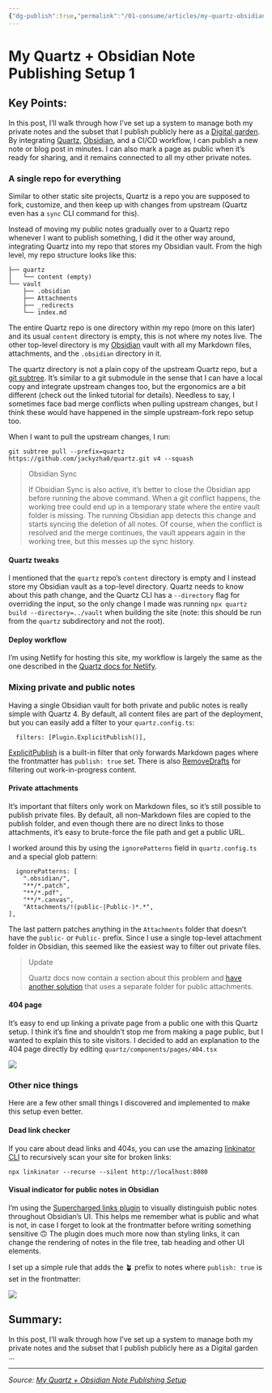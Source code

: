 ```yaml
---
{"dg-publish":true,"permalink":"/01-consume/articles/my-quartz-obsidian-note-publishing-setup-1/","title":"My Quartz + Obsidian Note Publishing Setup","tags":["obsidian","quartz","digital-garden"]}
---
```



# My Quartz + Obsidian Note Publishing Setup 1

## Key Points:
In this post, I’ll walk through how I’ve set up a system to manage both my private notes and the subset that I publish publicly here as a [Digital garden](https://oliverfalvai.com/Evergreen/Digital-garden). By integrating [Quartz](https://oliverfalvai.com/Resources/Entities/Quartz), [Obsidian](https://oliverfalvai.com/Resources/Entities/Obsidian), and a CI/CD workflow, I can publish a new note or blog post in minutes. I can also mark a page as public when it’s ready for sharing, and it remains connected to all my other private notes.

### A single repo for everything

Similar to other static site projects, Quartz is a repo you are supposed to fork, customize, and then keep up with changes from upstream (Quartz even has a `sync` CLI command for this).

Instead of moving my public notes gradually over to a Quartz repo whenever I want to publish something, I did it the other way around, integrating Quartz into my repo that stores my Obsidian vault. From the high level, my repo structure looks like this:

```
├── quartz
│   └── content (empty)
└── vault
    ├── .obsidian
    ├── Attachments
    ├── _redirects
    └── index.md
```

The entire Quartz repo is one directory within my repo (more on this later) and its usual `content` directory is empty, this is not where my notes live. The other top-level directory is my [Obsidian](https://oliverfalvai.com/Resources/Entities/Obsidian) vault with all my Markdown files, attachments, and the `.obsidian` directory in it.

The quartz directory is not a plain copy of the upstream Quartz repo, but a [git subtree](https://www.atlassian.com/git/tutorials/git-subtree). It’s similar to a git submodule in the sense that I can have a local copy and integrate upstream changes too, but the ergonomics are a bit different (check out the linked tutorial for details). Needless to say, I sometimes face bad merge conflicts when pulling upstream changes, but I think these would have happened in the simple upstream-fork repo setup too.

When I want to pull the upstream changes, I run:

```
git subtree pull --prefix=quartz https://github.com/jackyzha0/quartz.git v4 --squash
```

> Obsidian Sync
> 
> If Obsidian Sync is also active, it’s better to close the Obsidian app before running the above command. When a git conflict happens, the working tree could end up in a temporary state where the entire vault folder is missing. The running Obsidian app detects this change and starts syncing the deletion of all notes. Of course, when the conflict is resolved and the merge continues, the vault appears again in the working tree, but this messes up the sync history.

#### Quartz tweaks

I mentioned that the `quartz` repo’s `content` directory is empty and I instead store my Obsidian vault as a top-level directory. Quartz needs to know about this path change, and the Quartz CLI has a `--directory` flag for overriding the input, so the only change I made was running `npx quartz build --directory=../vault` when building the site (note: this should be run from the `quartz` subdirectory and not the root).

#### Deploy workflow

I’m using Netlify for hosting this site, my workflow is largely the same as the one described in the [Quartz docs for Netlify](https://four.quartz.jzhao.xyz/hosting#netlify).

### Mixing private and public notes

Having a single Obsidian vault for both private and public notes is really simple with Quartz 4. By default, all content files are part of the deployment, but you can easily add a filter to your `quartz.config.ts`:

```
  filters: [Plugin.ExplicitPublish()],
```

[ExplicitPublish](https://quartz.jzhao.xyz/plugins/ExplicitPublish) is a built-in filter that only forwards Markdown pages where the frontmatter has `publish: true` set. There is also [RemoveDrafts](https://quartz.jzhao.xyz/plugins/RemoveDrafts) for filtering out work-in-progress content.

#### Private attachments

It’s important that filters only work on Markdown files, so it’s still possible to publish private files. By default, all non-Markdown files are copied to the publish folder, and even though there are no direct links to those attachments, it’s easy to brute-force the file path and get a public URL.

I worked around this by using the `ignorePatterns` field in `quartz.config.ts` and a special glob pattern:

```
  ignorePatterns: [
	".obsidian/",
	"**/*.patch",
	"**/*.pdf",
	"**/*.canvas",
	"Attachments/!(public-|Public-)*.*",
],
```

The last pattern patches anything in the `Attachments` folder that doesn’t have the `public-` or `Public-` prefix. Since I use a single top-level attachment folder in Obsidian, this seemed like the easiest way to filter out private files.

> Update
> 
> Quartz docs now contain a section about this problem and [have another solution](https://quartz.jzhao.xyz/features/private-pages#filter-plugins) that uses a separate folder for public attachments.

#### 404 page

It’s easy to end up linking a private page from a public one with this Quartz setup. I think it’s fine and shouldn’t stop me from making a page public, but I wanted to explain this to site visitors. I decided to add an explanation to the 404 page directly by editing `quartz/components/pages/404.tsx`

![](https://oliverfalvai.com/Attachments/public-quartz-404-page.png)

### Other nice things

Here are a few other small things I discovered and implemented to make this setup even better.

#### Dead link checker

If you care about dead links and 404s, you can use the amazing [linkinator CLI](https://github.com/JustinBeckwith/linkinator) to recursively scan your site for broken links:

```
npx linkinator --recurse --silent http://localhost:8080
```

#### Visual indicator for public notes in Obsidian

I’m using the [Supercharged links plugin](https://github.com/mdelobelle/obsidian_supercharged_links) to visually distinguish public notes throughout Obsidian’s UI. This helps me remember what is public and what is not, in case I forget to look at the frontmatter before writing something sensitive 🙃 The plugin does much more now than styling links, it can change the rendering of notes in the file tree, tab heading and other UI elements.

I set up a simple rule that adds the 🪴 prefix to notes where `publish: true` is set in the frontmatter:

![](https://oliverfalvai.com/Attachments/public-supercharged-links.png)

## Summary:
In this post, I’ll walk through how I’ve set up a system to manage both my private notes and the subset that I publish publicly here as a Digital garden ...

---

*Source: [My Quartz + Obsidian Note Publishing Setup](https://oliverfalvai.com/evergreen/my-quartz-+-obsidian-note-publishing-setup)*
